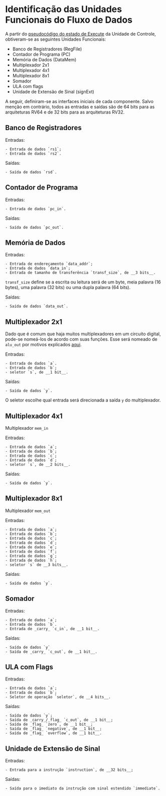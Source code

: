 # Identificação das Unidades Funcionais do Fluxo de Dados

A partir do [pseudocódigo do estado de Execute](../pseudocodigos/pseudocodigos_execute.md) da Unidade de Controle, obtiveram-se as seguintes Unidades Funcionais:

- Banco de Registradores (RegFile)
- Contador de Programa (PC)
- Memória de Dados (DataMem)
- Multiplexador 2x1
- Multiplexador 4x1
- Multiplexador 8x1
- Somador
- ULA com flags
- Unidade de Extensão de Sinal (signExt)

A seguir, definiram-se as interfaces iniciais de cada componente. Salvo menção em contrário, todos as entradas e saídas são de 64 bits para as arquiteturas RV64 e de 32 bits para as arquiteturas RV32.

## Banco de Registradores

Entradas:

    - Entrada de dados `rs1`;
    - Entrada de dados `rs2`.

Saídas:

    - Saída de dados `rsd`.

## Contador de Programa

Entradas:

    - Entrada de dados `pc_in`.

Saídas:

    - Saída de dados `pc_out`.

## Memória de Dados

Entradas:

    - Entrada de endereçamento `data_addr`;
    - Entrada de dados `data_in`;
    - Entrada de tamanho de transferência `transf_size`, de __3 bits__.

`transf_size` define se a escrita ou leitura será de um byte, meia palavra (16 bytes), uma palavra (32 bits) ou uma dupla palavra (64 bits).

Saídas:

    - Saída de dados `data_out`.


## Multiplexador 2x1

Dado que é comum que haja muitos multiplexadores em um circuito digital, pode-se nomeá-los de acordo com suas funções. Esse será nomeado de `alu_out` por motivos explicados [aqui](interconexoes_do_fluxo_de_dados.md).

Entradas:

    - Entrada de dados `a`.
    - Entrada de dados `b`;
    - seletor `s`, de __1 bit__.

Saídas:

    - Saída de dados `y`.

O seletor escolhe qual entrada será direcionada a saída `y` do multiplexador.

## Multiplexador 4x1

Multiplexador `mem_in`

Entradas:

    - Entrada de dados `a`;
    - Entrada de dados `b`;
    - Entrada de dados `c`;
    - Entrada de dados `d`;
    - seletor `s`, de __2 bits__.


Saídas:

    - Saída de dados `y`.

## Multiplexador 8x1

Multiplexador `mem_out`

Entradas:

    - Entrada de dados `a`;
    - Entrada de dados `b`;
    - Entrada de dados `c`;
    - Entrada de dados `d`;
    - Entrada de dados `e`;
    - Entrada de dados `f`;
    - Entrada de dados `g`;
    - Entrada de dados `h`;
    - seletor `s` de __3 bits__.


Saídas:

    - Saída de dados `y`.

## Somador

Entradas:

    - Entrada de dados `a`;
    - Entrada de dados `b`.
    - Entrada de _carry_ `c_in`, de __1 bit__.

Saídas:

    - Saída de dados `y`
    - Saída de _carry_ `c_out`, de __1 bit__.


## ULA com Flags

Entradas:

    - Entrada de dados `a`;
    - Entrada de dados `b`;
    - Seletor de operação `seletor`, de __4 bits__.

Saídas:

    - Saída de dados `y`;
    - Saída de _carry_/_flag_ `c_out`, de __1 bit__;
    - Saída de _flag_ `zero`, de __1 bit__;
    - Saída de _flag_ `negative`, de __1 bit__;
    - Saída de _flag_ `overflow`, de __1 bit__.

## Unidade de Extensão de Sinal

Entradas:

    - Entrada para a instrução `instruction`, de __32 bits__;

Saídas:

    - Saída para o imediato da instrução com sinal estendido `immediate`.
